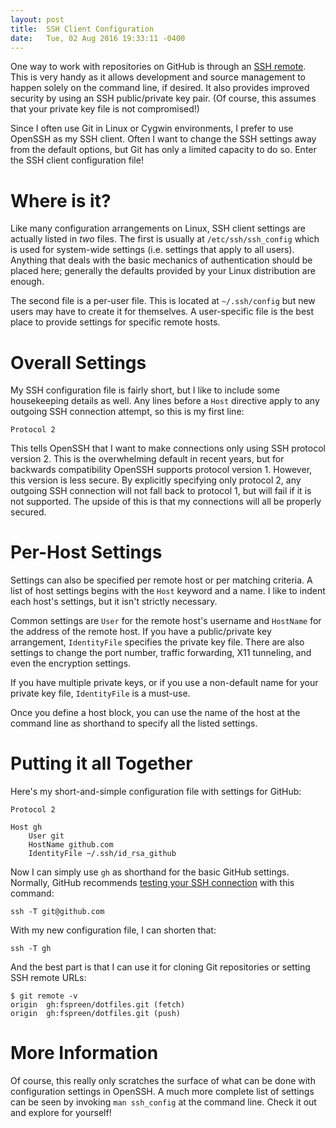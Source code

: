 ```yaml
---
layout: post
title:  SSH Client Configuration
date:   Tue, 02 Aug 2016 19:33:11 -0400
---
```

One way to work with repositories on GitHub is through an [SSH remote].  This is
very handy as it allows development and source management to happen solely on
the command line, if desired.  It also provides improved security by using an
SSH public/private key pair.  (Of course, this assumes that your private key
file is not compromised!)

Since I often use Git in Linux or Cygwin environments, I prefer to use OpenSSH
as my SSH client.  Often I want to change the SSH settings away from the default
options, but Git has only a limited capacity to do so.  Enter the SSH client
configuration file!

# Where is it? #
Like many configuration arrangements on Linux, SSH client settings are actually
listed in _two_ files.  The first is usually at `/etc/ssh/ssh_config` which is
used for system-wide settings (i.e. settings that apply to all users).  Anything
that deals with the basic mechanics of authentication should be placed here;
generally the defaults provided by your Linux distribution are enough.

The second file is a per-user file.  This is located at `~/.ssh/config` but new
users may have to create it for themselves.  A user-specific file is the best
place to provide settings for specific remote hosts.

# Overall Settings #
My SSH configuration file is fairly short, but I like to include some
housekeeping details as well.  Any lines before a `Host` directive apply to any
outgoing SSH connection attempt, so this is my first line:

```
Protocol 2
```

This tells OpenSSH that I want to make connections only using SSH protocol
version 2.  This is the overwhelming default in recent years, but for backwards
compatibility OpenSSH supports protocol version 1.  However, this version is
less secure.  By explicitly specifying only protocol 2, any outgoing SSH
connection will not fall back to protocol 1, but will fail if it is not
supported.  The upside of this is that my connections will all be properly
secured.

# Per-Host Settings #
Settings can also be specified per remote host or per matching criteria.  A list
of host settings begins with the `Host` keyword and a name.  I like to indent
each host's settings, but it isn't strictly necessary.

Common settings are `User` for the remote host's username and `HostName` for the
address of the remote host.  If you have a public/private key arrangement,
`IdentityFile` specifies the private key file.  There are also settings to
change the port number, traffic forwarding, X11 tunneling, and even the
encryption settings.

If you have multiple private keys, or if you use a non-default name for your
private key file, `IdentityFile` is a must-use.

Once you define a host block, you can use the name of the host at the command
line as shorthand to specify all the listed settings.

# Putting it all Together #
Here's my short-and-simple configuration file with settings for GitHub:

```
Protocol 2

Host gh
    User git
    HostName github.com
    IdentityFile ~/.ssh/id_rsa_github
```

Now I can simply use `gh` as shorthand for the basic GitHub settings.  Normally,
GitHub recommends [testing your SSH connection][ssh-test] with this command:

```
ssh -T git@github.com
```

With my new configuration file, I can shorten that:

```
ssh -T gh
```

And the best part is that I can use it for cloning Git repositories or setting
SSH remote URLs:

```
$ git remote -v
origin  gh:fspreen/dotfiles.git (fetch)
origin  gh:fspreen/dotfiles.git (push)
```

# More Information #
Of course, this really only scratches the surface of what can be done with
configuration settings in OpenSSH.  A much more complete list of settings can be
seen by invoking `man ssh_config` at the command line.  Check it out and explore
for yourself!

[SSH remote]: https://help.github.com/categories/ssh/
[ssh-test]: https://help.github.com/articles/testing-your-ssh-connection/
